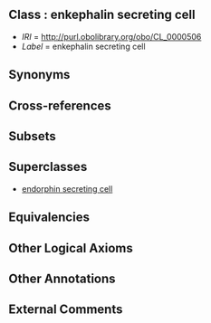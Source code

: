 
## Class : enkephalin secreting cell

 * *IRI* = http://purl.obolibrary.org/obo/CL_0000506
 * *Label* = enkephalin secreting cell

## Synonyms


## Cross-references


## Subsets


## Superclasses

 * [endorphin secreting cell](../../CL/07/CL_0000507.md)

## Equivalencies


## Other Logical Axioms


## Other Annotations


## External Comments

